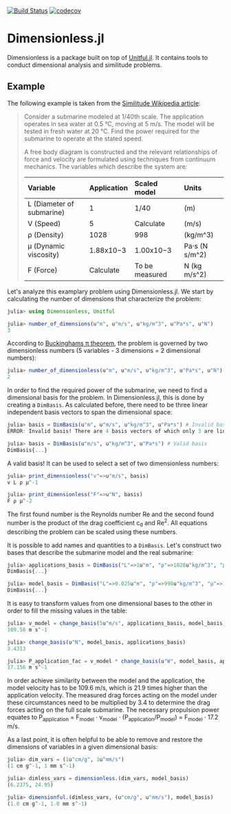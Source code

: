 [![Build Status](https://travis-ci.com/martinkosch/Dimensionless.jl.svg?branch=master)](https://travis-ci.com/martinkosch/Dimensionless.jl)
[![codecov](https://codecov.io/gh/martinkosch/Dimensionless.jl/branch/master/graph/badge.svg)](https://codecov.io/gh/martinkosch/Dimensionless.jl)

# Dimensionless.jl
Dimensionless is a package built on top of [Unitful.jl](https://github.com/PainterQubits/Unitful.jl). It contains tools to conduct dimensional analysis and similitude problems. 

## Example
The following example is taken from the [Similitude Wikipedia article](https://en.wikipedia.org/wiki/Similitude_(model)): 

<blockquote>
Consider a submarine modeled at 1/40th scale. The application operates in sea water at 0.5 °C, moving at 5 m/s. The model will be tested in fresh water at 20 °C. Find the power required for the submarine to operate at the stated speed.

A free body diagram is constructed and the relevant relationships of force and velocity are formulated using techniques from continuum mechanics. The variables which describe the system are:

 Variable                   | Application   | Scaled model      |Units
:---------------------------|:--------------|:------------------|:--------------
 L (Diameter of submarine)  | 1             | 1/40              | (m)
 V (Speed)                  | 5             | Calculate         | (m/s)
 ρ (Density)                | 1028          | 998               | (kg/m^3)
 μ (Dynamic viscosity)      | 1.88x10−3     | 1.00x10−3         | Pa·s (N s/m^2)
 F (Force)                  | Calculate     | To be measured    |	N (kg m/s^2)
</blockquote>

Let's analyze this examplary problem using Dimensionless.jl. We start by calculating the number of dimensions that characterize the problem: 

```julia
julia> using Dimensionless, Unitful

julia> number_of_dimensions(u"m", u"m/s", u"kg/m^3", u"Pa*s", u"N")
3
```

According to [Buckinghams π theorem](https://en.wikipedia.org/wiki/Buckingham_%CF%80_theorem), the problem is governed by two dimensionless numbers (5 variables - 3 dimensions = 2 dimensional numbers): 
```julia
julia> number_of_dimensionless(u"m", u"m/s", u"kg/m^3", u"Pa*s", u"N")
2
```

In order to find the required power of the submarine, we need to find a dimensional basis for the problem. In Dimensionless.jl, this is done by creating a `DimBasis`. As calculated before, there need to be three linear independent basis vectors to span the dimensional space:
```julia
julia> basis = DimBasis(u"m", u"m/s", u"kg/m^3", u"Pa*s") # Invalid basis
ERROR: Invalid basis! There are 4 basis vectors of which only 3 are linear independent.

julia> basis = DimBasis(u"m/s", u"kg/m^3", u"Pa*s") # Valid basis
DimBasis{...}
```

A valid basis! It can be used to select a set of two dimensionless numbers: 
```julia
julia> print_dimensionless("v"=>u"m/s", basis)
v L ρ μ^-1

julia> print_dimensionless("F"=>u"N", basis)
F ρ μ^-2
```
The first found number is the Reynolds number Re and the second found number is the product of the drag coefficient c<sub>d</sub> and Re<sup>2</sup>. All equations describing the problem can be scaled using these numbers. 

It is possible to add names and quantities to a `DimBasis`. Let's construct two bases that describe the submarine model and the real submarine: 
```julia
julia> applications_basis = DimBasis("L"=>1u"m", "ρ"=>1028u"kg/m^3", "μ"=>1.88e-3u"Pa*s")
DimBasis{...}

julia> model_basis = DimBasis("L"=>0.025u"m", "ρ"=>998u"kg/m^3", "μ"=>1e-3u"Pa*s")
DimBasis{...}
```

It is easy to transform values from one dimensional bases to the other in order to fill the missing values in the table: 
```julia
julia> v_model = change_basis(5u"m/s", applications_basis, model_basis)
109.58 m s^-1 

julia> change_basis(u"N", model_basis, applications_basis)
3.4313

julia> P_application_fac = v_model * change_basis(u"W", model_basis, applications_basis)
17.156 m s^-1
```

In order achieve similarity between the model and the application, the model velocity has to be 109.6 m/s, which is
21.9 times higher than the application velocity. The measured drag forces acting on the model under these circumstances need to be multiplied by 3.4 to determine the drag forces acting on the full scale submarine. The necessary propulsion power equates to P<sub>application</sub> = F<sub>model</sub> · v<sub>model</sub> · (P<sub>application</sub>/P<sub>model</sub>) = F<sub>model</sub> · 17.2 m/s. 

As a last point, it is often helpful to be able to remove and restore the dimensions of variables in a given dimensional basis:
```julia
julia> dim_vars = (1u"cm/g", 1u"mm/s")
(1 cm g^-1, 1 mm s^-1)

julia> dimless_vars = dimensionless.(dim_vars, model_basis)
(6.2375, 24.95)

julia> dimensionful.(dimless_vars, (u"cm/g", u"mm/s"), model_basis)
(1.0 cm g^-1, 1.0 mm s^-1)
```


